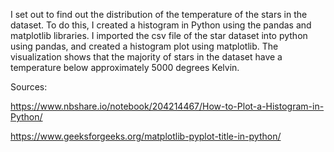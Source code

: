 I set out to find out the distribution of the temperature of the stars in the dataset. To do this, I created a histogram in Python using the pandas and matplotlib libraries. I imported the csv file of the star dataset into python using pandas, and created a histogram plot using matplotlib. The visualization shows that the majority of stars in the dataset have a temperature below approximately 5000 degrees Kelvin.

Sources:

https://www.nbshare.io/notebook/204214467/How-to-Plot-a-Histogram-in-Python/

https://www.geeksforgeeks.org/matplotlib-pyplot-title-in-python/

